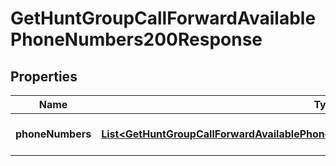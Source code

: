 

# GetHuntGroupCallForwardAvailablePhoneNumbers200Response


## Properties

| Name | Type | Description | Notes |
|------------ | ------------- | ------------- | -------------|
|**phoneNumbers** | [**List&lt;GetHuntGroupCallForwardAvailablePhoneNumbers200ResponsePhoneNumbersInner&gt;**](GetHuntGroupCallForwardAvailablePhoneNumbers200ResponsePhoneNumbersInner.md) | Array of phone numbers. |  |



